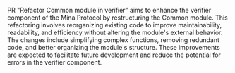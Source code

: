 PR "Refactor Common module in verifier" aims to enhance the verifier component
of the Mina Protocol by restructuring the Common module. This refactoring
involves reorganizing existing code to improve maintainability, readability, and
efficiency without altering the module's external behavior. The changes include
simplifying complex functions, removing redundant code, and better organizing
the module's structure. These improvements are expected to facilitate future
development and reduce the potential for errors in the verifier component.
